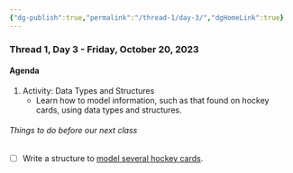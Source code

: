 ```yaml
---
{"dg-publish":true,"permalink":"/thread-1/day-3/","dgHomeLink":true}
---
```


### Thread 1, Day 3 - Friday, October 20, 2023
#### Agenda
1. Activity: Data Types and Structures
	- Learn how to model information, such as that found on hockey cards, using data types and structures.
###### Things to do before our next class
- [ ] Write a structure to [model several hockey cards](https://russellgordon.ca/lcs/2023-24/ics3u/album-of-retro-75-custom-hockey-cards.jpg).
